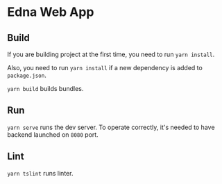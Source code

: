 <!--
   - SPDX-FileCopyrightText: 2019-2021 Serokell <https://serokell.io>
   -
   - SPDX-License-Identifier: LicenseRef-ReplaceMe
   -->

# Edna Web App

<!--
TODO: CI and license badges!

[![License: MPL 2.0](https://img.shields.io/badge/License-MPL%202.0-brightgreen.svg)](https://opensource.org/licenses/MPL-2.0)
   -->

## Build

If you are building project at the first time, you need to run `yarn install`.

Also, you need to run `yarn install` if a new dependency is added to `package.json`.

`yarn build` builds bundles.

## Run

`yarn serve` runs the dev server.
To operate correctly, it's needed to have backend launched on `8080` port.

## Lint

`yarn tslint` runs linter.
